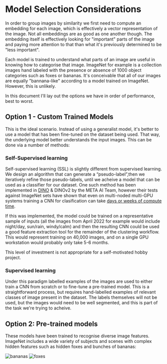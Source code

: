 # Model Selection Considerations
In order to group images by similarity we first need to compute an embedding for each image, which is effectively a vector representation of the image. Not all embeddings are as good as one another though. The embedding itself is effectively looking for "important" parts of the image and paying more attention to that than what it's previously determined to be "less important".

Each model is trained to understand what parts of an image are useful in knowing how to categorise that image. ImageNet for example is a collection images hand labeled with the presence or absence of 1000 object categories such as foxes or bananas. It's conceivable that all of our images are equally "bannana-like" according to a model trained on ImageNet. However, this is unlikely.

In this document I'll lay out the options we have in order of performance, best to worst.

## Option 1 - Custom Trained Models

This is the ideal scenario. Instead of using a generalist model, it's better to use a model that has been fine-tuned on the dataset being used. That way, the underlying model better understands the input images. This can be done via a number of methods:

### Self-Supervised learning 

Self-supervised learning (SSL) is slightly different from supervised learning. We design an algorithm that can generate a “pseudo-label”,then we iteratively refine those pseudo-labels, until we acheive a model that can be used as a classifier for our dataset. One such method has been implemented in [DINO](https://arxiv.org/abs/2104.14294?fbclid=IwAR2Uyp3EJfPMiNpScWAqFkiVJ0GRbt21U4zhi-I9KFlxa4TLbzAVybCkBwg) & DINOv2 by the META AI Team, however their tests against ImageNet sets have shown that even on multi-noded multi-GPU systems training a CNN for clasification can take [days or weeks of compute time](https://github.com/facebookresearch/dino?fbclid=IwAR1iKye0pDOmOYckMwByOZzb1uiMJwvsPwpCyIm9OqTauBE3rZk5bFpRECA#multi-node-training).

If this was implemented, the model could be trained on a representative sample of inputs (all the images from April 2022 for example would include night/day, sun/rain, windy/calm) and then the resulting CNN could be used a good feature extraction tool for the remainder of the clustering workflow. This would represent training on  40,000 images, and on a single GPU workstation would probably only take 5-6 months.

This level of investment is not appropriate for a self-motivated hobby project.

### Supervised learning

Under this paradigm labelled examples of the images are used to either train a CNN from scratch or to fine-tune a pre-trained model. This is a straightforward process, but requires hand-labelled examples of relevant classes of image present in the dataset. The labels themselves will not be used, but the images would need to be well segmented, and this is part of the task we're trying to acheive.

## Option 2: Pre-trained models

These models have been trained to recognise diverse image features. ImageNet includes a wide variety of subjects and scenes with complex hidden features such as hidden foxes and bunches of bananas: 

![bananas](https://storage.googleapis.com/kaggle-competitions/kaggle/3333/media/bananas.png) ![foxes](https://storage.googleapis.com/kaggle-competitions/kaggle/3333/media/kit_fox.JPG)